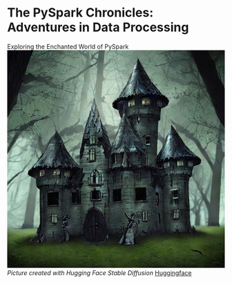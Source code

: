 # The PySpark Chronicles: Adventures in Data Processing
Exploring the Enchanted World of PySpark
![Data Exploration](castle.jpeg)
*Picture created with Hugging Face Stable Diffusion*
[Huggingface](https://huggingface.co/spaces/stabilityai/stable-diffusion)
